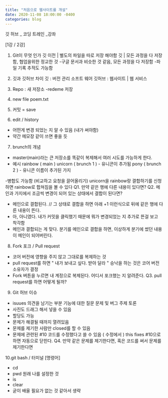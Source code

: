 ```yaml
---
title: "처음으로 웹사이트를 개설"
date: 2020-11-08 18:00:00 -0400
categories: blog
---
```

깃 허브 _ 코딩 트레인 _강좌

[1강 / 2강]

1. Git이 무엇 인가
깃 이전 | 별도의 파일을 따로 저장 해야함
깃 | 모든 과정을 다 저장함, 협업을위한 정교한 것
-구글 문서과 비슷한 것 같음, 모든 과정을 다 저장함
-파일 기록 추적도 가능함

2. 깃과 깃허브 차이
깃 : 버전 관리 소프트 웨어
깃허브 : 웹사이트 | 웹 서비스

3. Repo : 새 저장소
-redeme 저장

4. new file
poem.txt

5. 커밋 =  save

6. edit / history
- 어떤게 변경 되었는 지 알 수 있음 (내가 써야함)
- 약간 메모장 같이 쓰면 좋을 듯

7. brunch의 개념
- master(main)라는 큰 저장소를 똑같이 복제해서 여러 시도를 가능하게 한다.
- 예시
rainbow ( main )
unicorn ( brunch 1 ) - 유니콘이 추가됨
pony ( brunch 2 ) - 유니콘 이름이 추가된 가지

-병합도 가능함 (비교하고 요청을 끌어올리기)
unicorn을 rainbow랑 결합하기를 신청하면 rainbow로 합쳐짐을 볼 수 있다
Q1. 만약 같은 행에 다른 내용이 있다면?
Q2. 메인과 가지에서 조금씩 변경이 되어 있는 상태에서 결합이 된다면?
- 메인으로 결합된다.
// 그 상태로 결합을 하면 아래  +1 이런식으로 뒤에 같은 행에 다른 내용이 뜬다.
- 아, 아니였다. 내가 커밋을 클릭했기 때문에 뭐가 변경되었는 지 추가로 뜬걸 보고 착각함
- 메인과 결합되는 게 맞다. 분기를 메인으로 결합을 하면, 이상하게 분기에 썼던 내용이 메인이 되어버린다.

8. Fork 포크 / Pull request
- 코어 버전에 영향을 주지 않고 그대로를 복제하는 것
- pull request를 하면 " 내가 보내고 싶다. 받아 달라 " 승낙을 하는 것은 코어 버전 소유자가 결정
- Fork 버튼을 누르면 내 계정으로 복제된다. 어디서 포크했는 지 알려준다.
Q3. pull request를 하면 어떻게 될까?

9. Git 허브 이슈
- isuues
의견을 남기는 부분
기능에 대한 질문
문제 및 버그
주제 토론
- 사진도 드래그 해서 넣을 수 있음
- 할당도 가능
- 문제가 해결될 때까지 열려있음
- 문제를 제기한 사람만 closed를 할 수 있음
- 문제에 관련된 #10 코드를 수정했다고 쓸 수 있음 ( 수정에서 ) this fixes #10으로 하면 자동으로 닫힌다.
Q4. 만약 같은 문제를 제기한다면, 혹은 코드를 써서 문제를 제기한다면

10.git bash / 터미널
[명령어]
- cd
- pwd 원래 나를 설정한 것
- is
- clear
- 굳이 배울 필요가 없는 것 같아서 생략

